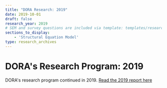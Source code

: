 ```yaml
---
title: "DORA Research: 2019"
date: 2019-10-01
draft: false
research_year: 2019
# SEM and survey questions are included via template: templates/research_archives/single.html, if specified in front matter. The data for survey questions can be found at data/survey_questions.json
sections_to_display:
    - 'Structural Equation Model'
type: research_archives
---
```


# DORA's Research Program: 2019
DORA's research program continued in 2019. [Read the 2019 report here](/publications/pdf/state-of-devops-2019.pdf)

